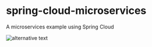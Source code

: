 # spring-cloud-microservices
A microservices example using Spring Cloud

<!--
@startuml
:Client:
[sentence-stats]
[word-count]
[char-count]
:Client: -.> [sentence-stats] : GET /sentence-stats/{sentence}?w=true&c=true
[sentence-stats] -.> [word-count] : GET /word-count/{sentence}
[sentence-stats] -.> [char-count] : GET /char-count/{sentence}
@enduml
-->

![alternative text](http://www.plantuml.com/plantuml/png/itBEoKpDAx7YYYu6KgbvoQcwnIM99SMnND7b-KKfkidvfNabG4voHc8HZ6C5rQEWgskdWAvFmKh1tJL4GHzLMByQng-rBxSjAIfDLKi6KnZsGWn5iXjc8488oJ0Ssf5S2zEE44BI3W00)
